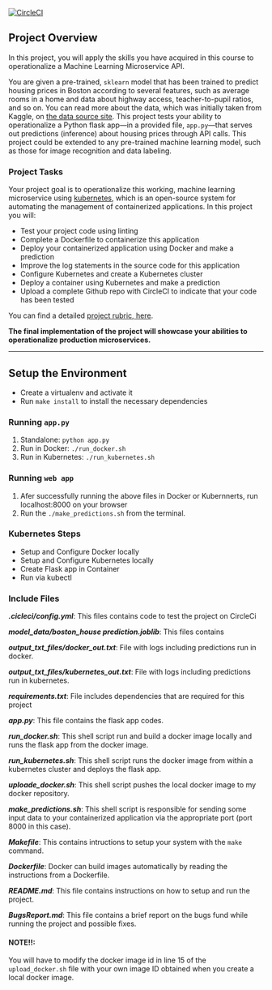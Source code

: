 [![CircleCI](https://circleci.com/gh/hennanijamal/project-ml-microservice-kubernetes.svg?style=svg)](https://circleci.com/gh/hennanijamal/project-ml-microservice-kubernetes)

## Project Overview

In this project, you will apply the skills you have acquired in this course to operationalize a Machine Learning Microservice API. 

You are given a pre-trained, `sklearn` model that has been trained to predict housing prices in Boston according to several features, such as average rooms in a home and data about highway access, teacher-to-pupil ratios, and so on. You can read more about the data, which was initially taken from Kaggle, on [the data source site](https://www.kaggle.com/c/boston-housing). This project tests your ability to operationalize a Python flask app—in a provided file, `app.py`—that serves out predictions (inference) about housing prices through API calls. This project could be extended to any pre-trained machine learning model, such as those for image recognition and data labeling.

### Project Tasks

Your project goal is to operationalize this working, machine learning microservice using [kubernetes](https://kubernetes.io/), which is an open-source system for automating the management of containerized applications. In this project you will:
* Test your project code using linting
* Complete a Dockerfile to containerize this application
* Deploy your containerized application using Docker and make a prediction
* Improve the log statements in the source code for this application
* Configure Kubernetes and create a Kubernetes cluster
* Deploy a container using Kubernetes and make a prediction
* Upload a complete Github repo with CircleCI to indicate that your code has been tested

You can find a detailed [project rubric, here](https://review.udacity.com/#!/rubrics/2576/view).

**The final implementation of the project will showcase your abilities to operationalize production microservices.**

---

## Setup the Environment

* Create a virtualenv and activate it
* Run `make install` to install the necessary dependencies

### Running `app.py`

1. Standalone:  `python app.py`
2. Run in Docker:  `./run_docker.sh`
3. Run in Kubernetes:  `./run_kubernetes.sh`

###  Running `web app`

1. Afer successfully running the above files in Docker or Kubernnerts, run localhost:8000 on your browser
2. Run the `./make_predictions.sh` from the terminal.

### Kubernetes Steps

* Setup and Configure Docker locally
* Setup and Configure Kubernetes locally
* Create Flask app in Container
* Run via kubectl

### Include Files

***.cicleci/config.yml***: This files contains code to test the project on CircleCi

***model_data/boston_house prediction.joblib***: This files contains 

***output_txt_files/docker_out.txt***: File with logs including predictions run in docker.

***output_txt_files/kubernetes_out.txt***: File with logs including predictions run in kubernetes.

***requirements.txt***: File includes dependencies that are required for this project

***app.py***: This file contains the flask app codes.

***run_docker.sh***: This shell script run and build a docker image locally and runs the flask app from the docker image.

***run_kubernetes.sh***: This shell script runs the docker image from within a kubernetes cluster and deploys the flask app.

***uploade_docker.sh***: This shell script pushes the local docker image to my docker repository.

***make_predictions.sh***: This shell script is responsible for sending some input data to your containerized application via the appropriate port (port 8000 in this case).

***Makefile***: This contains intructions to setup your system with the `make` command.

***Dockerfile***: Docker can build images automatically by reading the instructions from a Dockerfile.

***README.md***: This file contains instructions on how to setup and run the project.

***BugsReport.md***: This file contains a brief report on the bugs fund while running the project and possible fixes.

#### NOTE!!:
You will have to modify the docker image id in line 15 of the `upload_docker.sh` file with your own image ID obtained when you create a local docker image.
